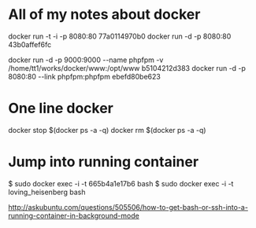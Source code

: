 # All of my notes about docker

docker run -t -i -p 8080:80 77a0114970b0
docker run -d -p 8080:80 43b0affef6fc


docker run -d -p 9000:9000 --name phpfpm -v /home/tt1/works/docker/www:/opt/www b5104212d383
docker run -d -p 8080:80 --link phpfpm:phpfpm ebefd80be623


# One line docker
docker stop $(docker ps -a -q)
docker rm $(docker ps -a -q)

# Jump into running container
$ sudo docker exec -i -t 665b4a1e17b6 bash
$ sudo docker exec -i -t loving_heisenberg bash

http://askubuntu.com/questions/505506/how-to-get-bash-or-ssh-into-a-running-container-in-background-mode